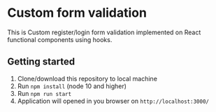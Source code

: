 # Custom form validation

This is Custom register/login form validation implemented on React functional components using hooks.

## Getting started
1. Clone/download this repository to local machine
2. Run ````npm install```` (node 10 and higher)
3. Run ````npm run start````
4. Application will opened in you browser on ````http://localhost:3000/````

